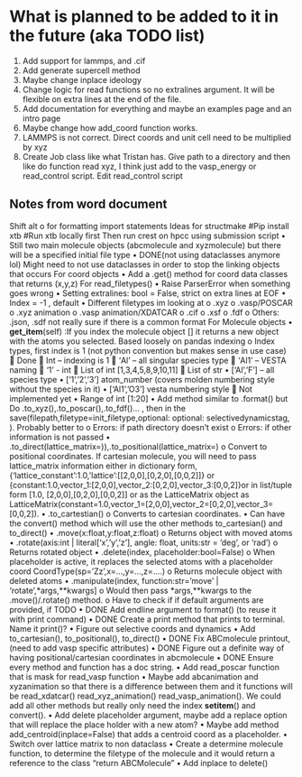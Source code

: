 # What is planned to be added to it in the future (aka TODO list)

1. Add support for lammps, and .cif
2. Add generate supercell method
3. Maybe change inplace ideology
4. Change logic for read functions so no extralines argument. It will be flexible on extra lines at the end of the file.
6. Add documentation for everything and maybe an examples page and an intro page
7. Maybe change how add_coord function works.
8. LAMMPS is not correct. Direct coords and unit cell need to be multiplied by xyz
9. Create Job class like what Tristan has. Give path to a directory and then like do function read xyz, I think just add to the vasp_energy or read_control script. Edit read_control script


## Notes from word document
Shift alt o for formatting import statements
Ideas for structmake
#Pip install xtb
#Run xtb locally first
Then run crest on hpcc using submission script
•	Still two main molecule objects (abcmolecule and xyzmolecule) but there will be a specified initial file type
•	DONE(not using dataclasses anymore lol) Might need to not use dataclasses in order to stop the linking objects that occurs
For coord objects
•	Add a .get() method for coord data classes that returns (x,y,z)
For read_filetypes()
•	Raise ParserError when something goes wrong
•	Setting extralines: bool = False, strict on extra lines at EOF
•	Index = -1 , default
•	Different filetypes im looking at
o	.xyz 
o	.vasp/POSCAR
o	.xyz animation
o	.vasp animation/XDATCAR
o	.cif
o	.xsf
o	.fdf
o	Others: .json, .sdf not really sure if there is a common format
For Molecule objects
•	__get_item__(self) :If you index the molecule object [] it returns a new object with the atoms you selected. Based loosely on pandas indexing
o	Index types, first index is 1 (not python convention but makes sense in use case)
	Done
	Int – indexing is 1
	‘Al’ – all singular species type
	‘Al1’ – VESTA naming 
	‘1’ - int
	List of int [1,3,4,5,8,9,10,11]
	List of str
•	[‘Al’,’F’] – all species type
•	[‘1’,’2’,’3’] atom_number (covers molden numbering style without the species in it)
•	[‘Al1’,’O3’] vesta numbering style
	Not implemented yet
•	Range of int [1:20]
•	Add method similar to .format() but  Do .to_xyz(),.to_poscar(),.to_fdf()… , then in the save(filepath,filetype=init_filetype,optional: optional: selectivedynamicstag, ). Probably better to
o	Errors: if path directory doesn’t exist
o	Errors: if other information is not passed
•	.to_direct(lattice_matrix=)),.to_positional(lattice_matrix=)
o	Convert to positional coordinates. If cartesian molecule, you will need to pass lattice_matrix information either in dictionary form, {‘lattice_constant’:1.0,’lattice’:[[2,0,0],[0,2,0],[0,0,2]]} or {constant:1.0,vector_1:[2,0,0],vector_2:[0,2,0],vector_3:[0,0,2]}or in list/tuple form [1.0, [2,0,0],[0,2,0],[0,0,2]] or as the LatticeMatrix object as LatticeMatrix(constant=1.0,vector_1=[2,0,0],vector_2=[0,2,0],vector_3=[0,0,2]).
•	.to_cartestian()
o	Converts to cartesian coordinates.
•	Can have the convert() method which will use the other methods to_cartesian() and to_direct()
•	.move(x:float,y:float,z:float)
o	Returns object with moved atoms
•	.rotate(axis:int | literal[‘x’,’y’,’z’], angle: float, units:str = ’deg’, or ‘rad’)
o	Returns rotated object
•	 .delete(index, placeholder:bool=False)
o	When placeholder is active, it replaces the selected atoms with a placeholder coord CoordType(sp=’Zz’,x=…,y=…,z=….)
o	Returns molecule object with deleted atoms
•	.manipulate(index, function:str=’move’ | ‘rotate’,*args,**kwargs]
o	Would then pass *args,**kwargs to the .move()/.rotate() method.
o	Have to check if if default arguments are provided, if 
TODO
•	DONE Add endline argument to format() (to reuse it with print command)
•	DONE Create a print method that prints to terminal. Name it print()?
•	Figure out selective coords and dynamics
•	Add to_cartesian(), to_positional(), to_direct()
•	DONE Fix ABCmolecule printout, (need to add vasp specific attributes)
•	DONE Figure out a definite way of having positional/cartesian coordinates in abcmolecule
•	DONE Ensure every method and function has a doc string.
•	Add read_poscar function that is mask for read_vasp function
•	Maybe add abcanimation and xyzanimation so that there is a difference between them and it functions will be read_xdatcar() read_xyz_animation() read_vasp_animation(). We could add all other methods but really only need the index __setitem__() and convert().
•	Add delete placeholder argument, maybe add a replace option that will replace the place holder with a new atom?
•	Maybe add method add_centroid(inplace=False) that adds a centroid coord as a placeholder. 
•	Switch over lattice matrix to non dataclass
•	Create a determine molecule function, to determine the filetype of the molecule and it would return a reference to the class “return ABCMolecule”
•	Add inplace to delete()
